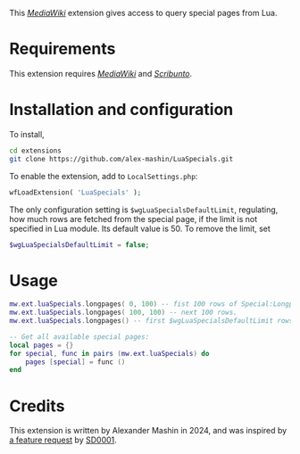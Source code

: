 This _[MediaWiki](https://mediawiki.org)_ extension gives access to query special pages from Lua.

# Requirements
This extension requires _[MediaWiki](https://mediawiki.org)_
and _[Scribunto](https://mediawiki.org/wiki/extension:Scribunto)_.

# Installation and configuration
To install,
```bash
cd extensions
git clone https://github.com/alex-mashin/LuaSpecials.git
```

To enable the extension, add to `LocalSettings.php`:
```php
wfLoadExtension( 'LuaSpecials' );
```

The only configuration setting is `$wgLuaSpecialsDefaultLimit`,
regulating, how much rows are fetched from the special page, if the limit
is not specified in Lua module. Its default value is 50.
To remove the limit, set
```php
$wgLuaSpecialsDefaultLimit = false;
```

# Usage
```lua
mw.ext.luaSpecials.longpages( 0, 100) -- fist 100 rows of Special:Longpages.
mw.ext.luaSpecials.longpages( 100, 100) -- next 100 rows.
mw.ext.luaSpecials.longpages() -- first $wgLuaSpecialsDefaultLimit rows.

-- Get all available special pages:
local pages = {}
for special, func in pairs (mw.ext.luaSpecials) do
	pages [special] = func ()
end 
```

# Credits
This extension is written by Alexander Mashin in 2024,
and was inspired by [a feature request](https://phabricator.wikimedia.org/T354890)
by [SD0001](https://phabricator.wikimedia.org/p/SD0001/). 
